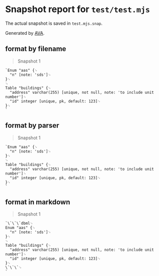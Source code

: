# Snapshot report for `test/test.mjs`

The actual snapshot is saved in `test.mjs.snap`.

Generated by [AVA](https://avajs.dev).

## format by filename

> Snapshot 1

    `Enum "aas" {␊
      "n" [note: 'sds']␊
    }␊
    ␊
    Table "buildings" {␊
      "address" varchar(255) [unique, not null, note: 'to include unit number']␊
      "id" integer [unique, pk, default: 123]␊
    }␊
    `

## format by parser

> Snapshot 1

    `Enum "aas" {␊
      "n" [note: 'sds']␊
    }␊
    ␊
    Table "buildings" {␊
      "address" varchar(255) [unique, not null, note: 'to include unit number']␊
      "id" integer [unique, pk, default: 123]␊
    }␊
    `

## format in markdown

> Snapshot 1

    `\`\`\`dbml␊
    Enum "aas" {␊
      "n" [note: 'sds']␊
    }␊
    ␊
    Table "buildings" {␊
      "address" varchar(255) [unique, not null, note: 'to include unit number']␊
      "id" integer [unique, pk, default: 123]␊
    }␊
    \`\`\`␊
    `
